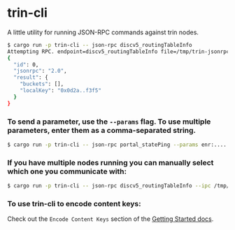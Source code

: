 # trin-cli

A little utility for running JSON-RPC commands against trin nodes.

```sh
$ cargo run -p trin-cli -- json-rpc discv5_routingTableInfo
Attempting RPC. endpoint=discv5_routingTableInfo file=/tmp/trin-jsonrpc.ipc
{
  "id": 0,
  "jsonrpc": "2.0",
  "result": {
    "buckets": [],
    "localKey": "0x0d2a..f3f5"
  }
}
```

### To send a parameter, use the `--params` flag. To use multiple parameters, enter them as a comma-separated string.
```sh
$ cargo run -p trin-cli -- json-rpc portal_statePing --params enr:....
```

### If you have multiple nodes running you can manually select which one you communicate with:

```sh
$ cargo run -p trin-cli -- json-rpc discv5_routingTableInfo --ipc /tmp/trin-jsonrpc-2.ipc
```

### To use trin-cli to encode content keys:
Check out the `Encode Content Keys` section of the [Getting Started docs](../docs/getting_started.md#encode-content-keys).
